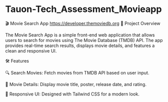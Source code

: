 # Tauon-Tech_Assessment_Movieapp
🎬 Movie Search App
https://developer.themoviedb.org
🚀 Project Overview

The Movie Search App is a simple front-end web application that allows users to search for movies using The Movie Database (TMDB) API. The app provides real-time search results, displays movie details, and features a clean and responsive UI.

🛠️ Features

🔍 Search Movies: Fetch movies from TMDB API based on user input.

📄 Movie Details: Display movie title, poster, release date, and rating.

🎨 Responsive UI: Designed with Tailwind CSS for a modern look.


